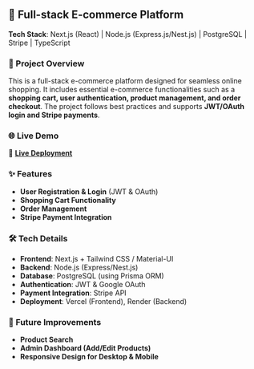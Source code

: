 ## 🚀 Full-stack E-commerce Platform  

**Tech Stack**: Next.js (React) | Node.js (Express.js/Nest.js) | PostgreSQL | Stripe | TypeScript  

### 📌 Project Overview  
This is a full-stack e-commerce platform designed for seamless online shopping. It includes essential e-commerce functionalities such as a **shopping cart, user authentication, product management, and order checkout**. The project follows best practices and supports **JWT/OAuth login and Stripe payments**.  

### 🌐 Live Demo  
🔗 **[Live Deployment](https://amazon-clone-brown-chi.vercel.app/)**  

### ✨ Features  
- **User Registration & Login** (JWT & OAuth)  
- **Shopping Cart Functionality**  
- **Order Management**  
- **Stripe Payment Integration**  

### 🛠 Tech Details  
- **Frontend**: Next.js + Tailwind CSS / Material-UI  
- **Backend**: Node.js (Express/Nest.js)  
- **Database**: PostgreSQL (using Prisma ORM)  
- **Authentication**: JWT & Google OAuth  
- **Payment Integration**: Stripe API  
- **Deployment**: Vercel (Frontend), Render (Backend)  

### 🚀 Future Improvements  
- **Product Search**  
- **Admin Dashboard (Add/Edit Products)**  
- **Responsive Design for Desktop & Mobile**  

